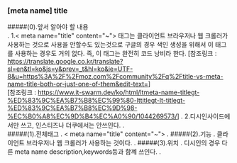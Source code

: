### [meta name] title

#####(0).앞서 알아야 할 내용  
.
    1.< meta name="title" content="~"> 태그는 클라이언트 브라우저나 웹 크롤러가 사용하는 것으로
        사용을 안할수도 있는것으로 구글의 경우 색인 생성을 위해서 이 태그를 사용하는 경우도 거의 없다.
        즉, 이 태그는 완전히 코드 낭비라 한다.
        [참조링크 : <https://translate.google.co.kr/translate?sl=en&tl=ko&js=y&prev=_t&hl=ko&ie=UTF-8&u=https%3A%2F%2Fmoz.com%2Fcommunity%2Fq%2Ftitle-vs-meta-name-title-both-or-just-one-of-them&edit-text=>]   
        [참조링크 : <https://www.it-swarm.dev/ko/html/ltmeta-name-titlegt-%ED%83%9C%EA%B7%B8%EC%99%80-lttitlegt-lt-titlegt-%ED%83%9C%EA%B7%B8%EC%9D%98-%EC%B0%A8%EC%9D%B4%EC%A0%90/1044269573/>]
.
    2.디시인사이드에서만 쓰고, 인스티즈나 더쿠에서는 안쓰인다.
.    
#####(1).전체태그
.
    < meta name="title" content="~">
.
#####(2).기능
.
    클라이언트 브라우저나 웹 크롤러가 사용하는 것이다.
.
#####(3).위치
.
    디시인의 경우 다른 meta name description,keywords등과 함꼐 쓰인다.
.